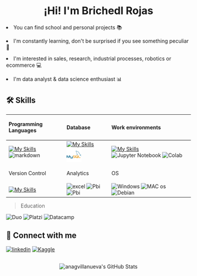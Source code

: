 <h1 align="center">¡Hi! I'm Brichedl Rojas </h1>


<p> <li> You can find school and personal projects 📚 <p>
<p> <li> I'm constantly learning, don't be surprised if you see something peculiar 🚀 <p>
<p> <li> I'm interested in sales, research, industrial processes, robotics or ecommerce 💻<p>
<p> <li> I'm data analyst & data science enthusiast 📊<p>
<p>

## 🛠 Skills


| <p>Programming Languages</p>   |  <p>Database</p>         |  <p>Work environments</p>        |
|---------------------------------------------|-------------------------------------------|-----------------------------------|
|[![My Skills](https://skillicons.dev/icons?i=py,c)](https://skillicons.dev) <img src="https://upload.wikimedia.org/wikipedia/commons/d/d9/Markdown.png" alt="markdown" width="40" height="40"/> </a>|[![My Skills](https://skillicons.dev/icons?i=mysql,postgres,sqlite)](https://skillicons.dev) <img src="https://raw.githubusercontent.com/devicons/devicon/master/icons/mysql/mysql-original-wordmark.svg" alt="mysql" width="40" height="40"/> </a> | [![My Skills](https://skillicons.dev/icons?i=anaconda,vscode)](https://skillicons.dev) <img src="https://user-images.githubusercontent.com/25181517/183914128-3fc88b4a-4ac1-40e6-9443-9a30182379b7.png" alt="Jupyter Notebook" title="Jupyter Notebook" width="50" height="50"> <img src="https://colab.research.google.com/img/colab_favicon_256px.png" alt="Colab" title="Colab" width="50" height="50"> | 
|  <p>Version Control</p>  |  <p>Analytics</p>         |  <p>OS</p>       |
|[![My Skills](https://skillicons.dev/icons?i=git,github)](https://skillicons.dev)|<img src="https://upload.wikimedia.org/wikipedia/commons/thumb/3/34/Microsoft_Office_Excel_%282019–present%29.svg/2203px-Microsoft_Office_Excel_%282019–present%29.svg.png" alt="excel" title="excel" width="45" height="45"> <img src="https://mailmeteor.com/logos/assets/PNG/Google_Sheets_Logo_512px.png" alt="Pbi" title="Pbi" width="30" height="45"> <img src="https://w7.pngwing.com/pngs/252/727/png-transparent-power-bi-business-intelligence-microsoft-analytics-microsoft-text-rectangle-logo-thumbnail.png" alt="Pbi" title="Pbi" width="45" height="45">|![Windows](https://img.shields.io/badge/Windows-0078D6?style=for-the-badge&logo=windows&logoColor=white) ![MAC os](https://img.shields.io/badge/mac%20os-000000?style=for-the-badge&logo=apple&logoColor=white) ![Debian](https://img.shields.io/badge/Debian-A81D33?style=for-the-badge&logo=debian&logoColor=white)|


>  <p>Education</p>

![Duo](https://img.shields.io/badge/Duolingo-58CC02?style=for-the-badge&logo=Duolingo&logoColor=white) <img src="https://upload.wikimedia.org/wikipedia/commons/thumb/9/95/LOGO-PLATZI-2023.svg/2560px-LOGO-PLATZI-2023.svg.png" alt="Platzi" title="Platzi" width="80" height="25">  ![Datacamp](https://img.shields.io/badge/Datacamp-05192D?style=for-the-badge&logo=datacamp&logoColor=65FF8F) 


## 📱 Connect with me

[![linkedin](https://img.shields.io/badge/linkedin-0A66C2?style=for-the-badge&logo=linkedin&logoColor=white)](https://www.linkedin.com/in/brichedl/)
[![Kaggle](https://img.shields.io/badge/Kaggle-1DA1F2?style=for-the-badge&logo=Kaggle&logoColor=white)](https://www.kaggle.com/brichedl)

## 
  
<div align="center">
  
  ![anagvillanueva's GitHub Stats](https://github-readme-stats.vercel.app/api?username=brichedl&theme=radical&show_icons=true)

 </div>

